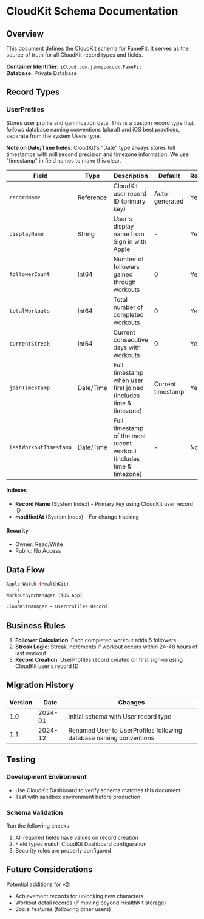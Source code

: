 # CloudKit Schema Documentation

## Overview

This document defines the CloudKit schema for FameFit. It serves as the source of truth for all CloudKit record types and fields.

**Container Identifier:** `iCloud.com.jimmypocock.FameFit`  
**Database:** Private Database

## Record Types

### UserProfiles

Stores user profile and gamification data. This is a custom record type that follows database naming conventions (plural) and iOS best practices, separate from the system Users type.

**Note on Date/Time fields**: CloudKit's "Date" type always stores full timestamps with millisecond precision and timezone information. We use "timestamp" in field names to make this clear.

| Field | Type | Description | Default | Required |
|-------|------|-------------|---------|----------|
| `recordName` | Reference | CloudKit user record ID (primary key) | Auto-generated | Yes |
| `displayName` | String | User's display name from Sign in with Apple | - | Yes |
| `followerCount` | Int64 | Number of followers gained through workouts | 0 | Yes |
| `totalWorkouts` | Int64 | Total number of completed workouts | 0 | Yes |
| `currentStreak` | Int64 | Current consecutive days with workouts | 0 | Yes |
| `joinTimestamp` | Date/Time | Full timestamp when user first joined (includes time & timezone) | Current timestamp | Yes |
| `lastWorkoutTimestamp` | Date/Time | Full timestamp of the most recent workout (includes time & timezone) | - | No |

#### Indexes

- **Record Name** (System Index) - Primary key using CloudKit user record ID
- **modifiedAt** (System Index) - For change tracking

#### Security

- Owner: Read/Write
- Public: No Access

## Data Flow

```bash
Apple Watch (HealthKit) 
    ↓
WorkoutSyncManager (iOS App)
    ↓
CloudKitManager → UserProfiles Record
```

## Business Rules

1. **Follower Calculation**: Each completed workout adds 5 followers
2. **Streak Logic**: Streak increments if workout occurs within 24-48 hours of last workout
3. **Record Creation**: UserProfiles record created on first sign-in using CloudKit user's record ID

## Migration History

| Version | Date | Changes |
|---------|------|---------|
| 1.0 | 2024-01 | Initial schema with User record type |
| 1.1 | 2024-12 | Renamed User to UserProfiles following database naming conventions |

## Testing

### Development Environment

- Use CloudKit Dashboard to verify schema matches this document
- Test with sandbox environment before production

### Schema Validation

Run the following checks:

1. All required fields have values on record creation
2. Field types match CloudKit Dashboard configuration
3. Security roles are properly configured

## Future Considerations

Potential additions for v2:

- Achievement records for unlocking new characters
- Workout detail records (if moving beyond HealthKit storage)
- Social features (following other users)
